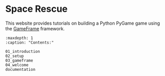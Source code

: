 # Space Rescue

This website provides tutorials on building a Python PyGame game using the [GameFrame](https://gameframeforpygame.wordpress.com/) framework.

```{toctree}
:maxdepth: 1
:caption: "Contents:"

01_introduction
02_setup
03_gameframe
04_welcome
documentation
```

